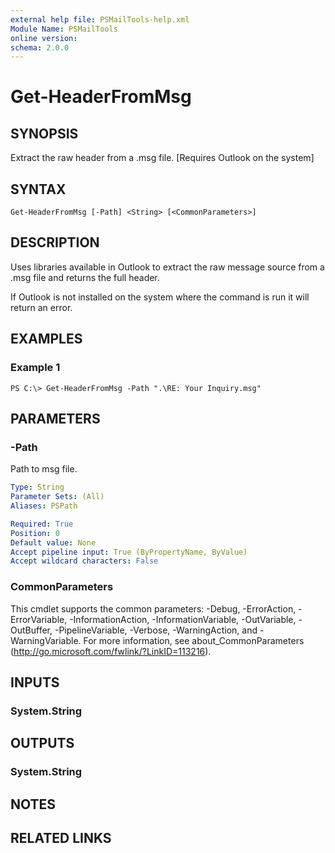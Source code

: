 ```yaml
---
external help file: PSMailTools-help.xml
Module Name: PSMailTools
online version: 
schema: 2.0.0
---
```


# Get-HeaderFromMsg

## SYNOPSIS
Extract the raw header from a .msg file. \[Requires Outlook on the system\]

## SYNTAX

```
Get-HeaderFromMsg [-Path] <String> [<CommonParameters>]
```

## DESCRIPTION
Uses libraries available in Outlook to extract the raw message source from a .msg file and returns the full header.

If Outlook is not installed on the system where the command is run it will return an error.

## EXAMPLES

### Example 1
```
PS C:\> Get-HeaderFromMsg -Path ".\RE: Your Inquiry.msg"
```

## PARAMETERS

### -Path
Path to msg file.

```yaml
Type: String
Parameter Sets: (All)
Aliases: PSPath

Required: True
Position: 0
Default value: None
Accept pipeline input: True (ByPropertyName, ByValue)
Accept wildcard characters: False
```

### CommonParameters
This cmdlet supports the common parameters: -Debug, -ErrorAction, -ErrorVariable, -InformationAction, -InformationVariable, -OutVariable, -OutBuffer, -PipelineVariable, -Verbose, -WarningAction, and -WarningVariable. For more information, see about_CommonParameters (http://go.microsoft.com/fwlink/?LinkID=113216).

## INPUTS

### System.String

## OUTPUTS

### System.String

## NOTES

## RELATED LINKS

